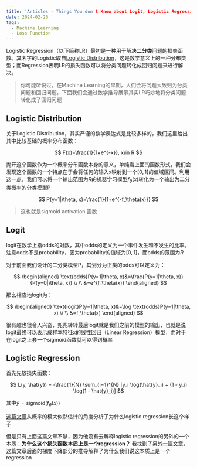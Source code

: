 ```yaml
---
title: 'Articles - Things You don't Know about Logit, Logistic Regression'
date: 2024-02-26
tags:
  - Machine Learning
  - Loss Function
---
```



Logistic Regression（以下简称LR）最初是一种用于解决**二分类**问题的损失函数。其名字的Logistic取自[Logistic Distribution](https://en.wikipedia.org/wiki/Logistic_distribution)，这是数学意义上的一种分布类型；而Regression表明LR的损失函数可以将分类问题转化成回归问题来进行解决。

> 你可能听说过，在Machine Learning的早期，人们会将问题大致归为分类问题和回归问题。下面我们会通过数学推导展示其实LR巧妙地将分类问题转化成了回归问题

## Logistic Distribution

关于Logistic Distribution，其实严谨的数学表达式是比较多样的，我们这里给出其中比较基础的概率分布函数：

$$
F(x)=\frac{1}{1+e^{-x}}, x\in R
$$

抛开这个函数作为一个概率分布函数本身的意义，单纯看上面的函数形式，我们会发现这个函数的一个特点在于会将任何的输入x映射到一个$[0,1]$的值域区间。利用这一点，我们可以将一个输出范围为$R$的机器学习模型$f_{\theta}(x)$转化为一个输出为二分类概率的分类模型P

$$
P(y=1|\theta, x)=\frac{1}{1+e^{-f_\theta(x)}}
$$

> 这也就是sigmoid activation 函数

## Logit

logit在数学上指odds的对数，其中odds的定义为一个事件发生和不发生的比率。注意odds不是probability，因为probability的值域为$[0,1]$，而odds的范围为$R$

对于前面我们设计的二分类模型P，其划分为正类的odds可以定义为：

$$
\begin{aligned}
\text{odds}P(y=1|\theta, x)&=\frac{P(y=1|\theta, x)}{P(y=0|\theta, x)} \\
\\
&=e^{f_\theta(x)}
\end{aligned}
$$

那么相应地logit为：

$$
\begin{aligned}
\text{logit}P(y=1|\theta, x)&=\log \text{odds}P(y=1|\theta, x) \\
\\
&=f_\theta(x)
\end{aligned}
$$

很有趣也很令人兴奋，兜兜转转最后logit就是我们之前的模型的输出，也就是说logit最终可以表示成样本特征x的线性回归（Linear Regression）模型，而对于在logit之上套一个sigmoid函数就可以得到概率

## Logistic Regression

首先先放损失函数：

$$
L(y, \hat{y}) = -\frac{1}{N} \sum_{i=1}^{N} [y_i \log(\hat{y}_i) + (1 - y_i) \log(1 - \hat{y}_i)]
$$

其中$\hat{y}=\text{sigmoid}(f_\theta(x))$

[这篇文章](https://blog.csdn.net/zjuPeco/article/details/77165974)从概率的极大似然估计的角度分析了为什么logistic regression长这个样子

但是只有上面这篇文章不够，因为他没有去解释logistic regression的另外的一个本质：**为什么这个损失函数本质上是一个regression？** 我找到了[另外一篇文章](https://blog.csdn.net/qq_35200479/article/details/94966317)，这篇文章后面的梯度下降部分的推导解释了为什么我们说这本质上是一个regression